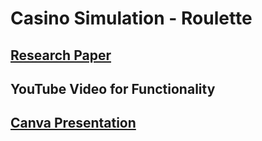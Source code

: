 # Casino Simulation - Roulette

## [Research Paper](https://docs.google.com/document/d/1TpZPUCmjpHqqggzX0b4L9ikzqx5hsYkPqus3YZ-jlNE/edit?usp=sharing)

## YouTube Video for Functionality

## [Canva Presentation](https://www.canva.com/design/DAFR2zxwxbg/W2o73OlUV5lhaUq6gWkE1w/view?utm_content=DAFR2zxwxbg&utm_campaign=designshare&utm_medium=link&utm_source=publishsharelink)
